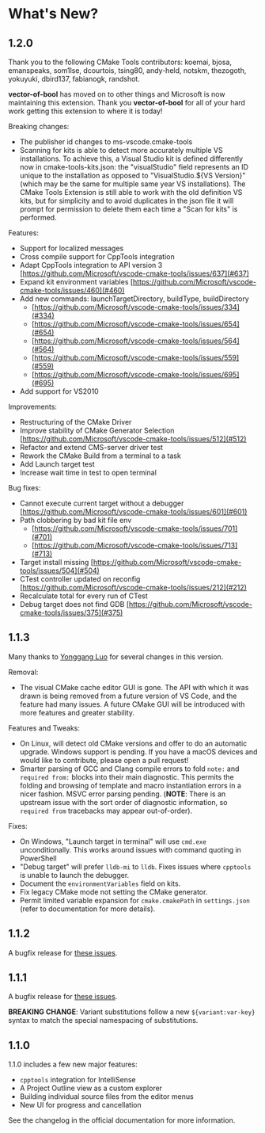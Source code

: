 # What's New?

## 1.2.0
Thank you to the following CMake Tools contributors: koemai, bjosa, emanspeaks, som1lse,
dcourtois, tsing80, andy-held, notskm, thezogoth, yokuyuki, dbird137, fabianogk, randshot.

**vector-of-bool** has moved on to other things and Microsoft is now maintaining this extension. Thank you **vector-of-bool** for all of your hard work getting
this extension to where it is today!

Breaking changes:
- The publisher id changes to ms-vscode.cmake-tools
- Scanning for kits is able to detect more accurately multiple VS installations.
  To achieve this, a Visual Studio kit is defined differently now in cmake-tools-kits.json:
  the "visualStudio" field represents an ID unique to the installation
  as opposed to "VisualStudio.${VS Version}" (which may be the same for multiple same year VS installations).
  The CMake Tools Extension is still able to work with the old definition VS kits,
  but for simplicity and to avoid duplicates in the json file it will prompt for permission to delete them
  each time a "Scan for kits" is performed.

Features:
- Support for localized messages
- Cross compile support for CppTools integration
- Adapt CppTools integration to API version 3 [https://github.com/Microsoft/vscode-cmake-tools/issues/637](#637)
- Expand kit environment variables [https://github.com/Microsoft/vscode-cmake-tools/issues/460](#460)
- Add new commands: launchTargetDirectory, buildType, buildDirectory
    - [https://github.com/Microsoft/vscode-cmake-tools/issues/334](#334)
    - [https://github.com/Microsoft/vscode-cmake-tools/issues/654](#654)
    - [https://github.com/Microsoft/vscode-cmake-tools/issues/564](#564)
    - [https://github.com/Microsoft/vscode-cmake-tools/issues/559](#559)
    - [https://github.com/Microsoft/vscode-cmake-tools/issues/695](#695)
- Add support for VS2010

Improvements:
- Restructuring of the CMake Driver
- Improve stability of CMake Generator Selection [https://github.com/Microsoft/vscode-cmake-tools/issues/512](#512)
- Refactor and extend CMS-server driver test
- Rework the CMake Build from a terminal to a task
- Add Launch target test
- Increase wait time in test to open terminal

Bug fixes:
- Cannot execute current target without a debugger [https://github.com/Microsoft/vscode-cmake-tools/issues/601](#601)
- Path clobbering by bad kit file env
    - [https://github.com/Microsoft/vscode-cmake-tools/issues/701](#701)
    - [https://github.com/Microsoft/vscode-cmake-tools/issues/713](#713)
- Target install missing [https://github.com/Microsoft/vscode-cmake-tools/issues/504](#504)
- CTest controller updated on reconfig [https://github.com/Microsoft/vscode-cmake-tools/issues/212](#212)
- Recalculate total for every run of CTest
- Debug target does not find GDB [https://github.com/Microsoft/vscode-cmake-tools/issues/375](#375)

## 1.1.3

Many thanks to [Yonggang Luo](https://github.com/lygstate) for several changes
in this version.

Removal:

- The visual CMake cache editor GUI is gone. The API with which it was drawn is
  being removed from a future version of VS Code, and the feature had many
  issues. A future CMake GUI will be introduced with more features and greater
  stability.

Features and Tweaks:

- On Linux, will detect old CMake versions and offer to do an automatic
  upgrade. Windows support is pending. If you have a macOS devices and would
  like to contribute, please open a pull request!
- Smarter parsing of GCC and Clang compile errors to fold `note:` and
  `required from:` blocks into their main diagnostic. This permits the
  folding and browsing of template and macro instantiation errors in a nicer
  fashion. MSVC error parsing pending. (**NOTE**: There is an upstream issue
  with the sort order of diagnostic information, so `required from`
  tracebacks may appear out-of-order).

Fixes:

- On Windows, "Launch target in terminal" will use `cmd.exe` unconditionally.
  This works around issues with command quoting in PowerShell
- "Debug target" will prefer `lldb-mi` to `lldb`. Fixes issues where `cpptools`
  is unable to launch the debugger.
- Document the `environmentVariables` field on kits.
- Fix legacy CMake mode not setting the CMake generator.
- Permit limited variable expansion for `cmake.cmakePath` in `settings.json`
  (refer to documentation for more details).

## 1.1.2

A bugfix release for [these issues](https://github.com/vector-of-bool/vscode-cmake-tools/milestone/13?closed=1).

## 1.1.1

A bugfix release for [these issues](https://github.com/vector-of-bool/vscode-cmake-tools/milestone/12?closed=1).

**BREAKING CHANGE**: Variant substitutions follow a new `${variant:var-key}`
syntax to match the special namespacing of substitutions.

## 1.1.0

1.1.0 includes a few new major features:

- `cpptools` integration for IntelliSense
- A Project Outline view as a custom explorer
- Building individual source files from the editor menus
- New UI for progress and cancellation

See the changelog in the official documentation for more information.
